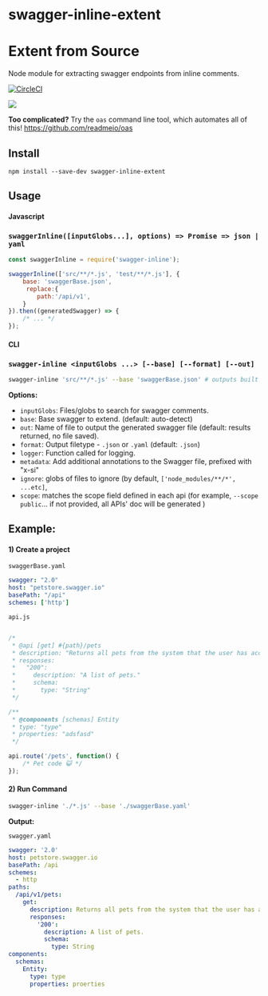 # swagger-inline-extent

# Extent from Source
Node module for extracting swagger endpoints from inline comments.

[![CircleCI](https://circleci.com/gh/readmeio/swagger-inline.svg?style=svg)](https://circleci.com/gh/readmeio/swagger-inline)

[![](https://d3vv6lp55qjaqc.cloudfront.net/items/1M3C3j0I0s0j3T362344/Untitled-2.png)](https://readme.io)

**Too complicated?** Try the `oas` command line tool, which automates all of this! https://github.com/readmeio/oas

## Install

```
npm install --save-dev swagger-inline-extent
```


## Usage

#### **Javascript**

### `swaggerInline([inputGlobs...], options) => Promise => json | yaml`

```js
const swaggerInline = require('swagger-inline');

swaggerInline(['src/**/*.js', 'test/**/*.js'], {
    base: 'swaggerBase.json',
     replace:{
        path:'/api/v1',
    }
}).then((generatedSwagger) => {
    /* ... */
});

```

#### **CLI**

### `swagger-inline <inputGlobs ...> [--base] [--format] [--out]`

```bash
swagger-inline 'src/**/*.js' --base 'swaggerBase.json' # outputs built swagger.json
```

**Options:**
- `inputGlobs`: Files/globs to search for swagger comments.
- `base`: Base swagger to extend. (default: auto-detect)
- `out`: Name of file to output the generated swagger file (default: results returned, no file saved).
- `format`: Output filetype - `.json` or `.yaml` (default: `.json`)
- `logger`: Function called for logging.
- `metadata`: Add additional annotations to the Swagger file, prefixed with "x-si"
- `ignore`: globs of files to ignore (by default, `['node_modules/**/*', ...etc]`,
- `scope`: matches the scope field defined in each api (for example, `--scope public`... if not provided, all APIs' doc will be generated )

## Example:

#### 1) Create a project

`swaggerBase.yaml`

```yaml
swagger: "2.0"
host: "petstore.swagger.io"
basePath: "/api"
schemes: ['http']
 ```

`api.js`

```js

/*
 * @api [get] #{path}/pets
 * description: "Returns all pets from the system that the user has access to"
 * responses:
 *   "200":
 *     description: "A list of pets."
 *     schema:
 *       type: "String"
 */

/**
 * @components [schemas] Entity
 * type: "type"
 * properties: "adsfasd"
 */

api.route('/pets', function() {
    /* Pet code 😺 */
});
```

#### 2) Run Command

```bash
swagger-inline './*.js' --base './swaggerBase.yaml'
```

**Output:**

`swagger.yaml`

```yaml
swagger: '2.0'
host: petstore.swagger.io
basePath: /api
schemes:
  - http
paths:
  /api/v1/pets:
    get:
      description: Returns all pets from the system that the user has access to
      responses:
        '200':
          description: A list of pets.
          schema:
            type: String
components:
  schemas:    
    Entity:
      type: type
      properties: proerties

```
